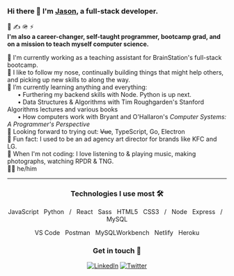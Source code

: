 ### Hi there 👋 I'm [Jason](https://www.linkedin.com/in/jasonflorentino/), a full-stack developer.

🚀 ✍️ 🪖 ⚡️  
**I'm also a career-changer, self-taught programmer, bootcamp grad, and on a mission to teach myself computer science.**

💼 I'm currently working as a teaching assistant for BrainStation's full-stack bootcamp.  
🔭 I like to follow my nose, continually building things that might help others, and picking up new skills to along the way.  
🌱 I’m currently learning anything and everything:  
&nbsp;&nbsp;&nbsp;&nbsp;&nbsp; • Furthering my backend skills with Node. Python is up next.  
&nbsp;&nbsp;&nbsp;&nbsp;&nbsp; • Data Structures & Algorithms with Tim Roughgarden's Stanford Algorithms lectures and various books  
&nbsp;&nbsp;&nbsp;&nbsp;&nbsp; • How computers work with Bryant and O'Hallaron's *Computer Systems: A Programmer's Perspective*  
👀 Looking forward to trying out: ~~Vue~~, TypeScript, Go, Electron  
💫 Fun fact: I used to be an ad agency art director for brands like KFC and LG.  
🎸 When I'm not coding: I love listening to & playing music, making photographs, watching RPDR & TNG.  
🙋‍♂️ he/him

---

<h3 align="center"> Technologies I use most 🛠 </h3>

<p align="center">
JavaScript &nbsp; Python &nbsp;&nbsp;/&nbsp;&nbsp; React &nbsp; Sass &nbsp; HTML5 &nbsp; CSS3 &nbsp;&nbsp;/&nbsp;&nbsp; Node &nbsp; Express &nbsp;&nbsp;/&nbsp;&nbsp; MySQL  </p>
<p align="center">VS Code &nbsp; Postman &nbsp; MySQLWorkbench &nbsp; Netlify  &nbsp; Heroku</p>


<h3 align="center"> Get in touch 📮 </h3>
<p align="center">
  <a href="https://www.linkedin.com/in/jasonflorentino/"><img alt="LinkedIn" src="https://img.shields.io/badge/linkedin-%230077B5.svg?style=for-the-badge&logo=linkedin&logoColor=white"/></a> <a href="https://twitter.com/jasonflorentino"><img alt="Twitter" src="https://img.shields.io/badge/Twitter-%231DA1F2.svg?style=for-the-badge&logo=Twitter&logoColor=white"/></a>
</p>

<!--

  [<img alt="LinkedIn" src="https://img.shields.io/badge/linkedin-%230077B5.svg?style=for-the-badge&logo=linkedin&logoColor=white"/>](https://www.linkedin.com/in/jasonflorentino/) [<img alt="Twitter" src="https://img.shields.io/badge/Twitter-%231DA1F2.svg?style=for-the-badge&logo=Twitter&logoColor=white"/>](https://twitter.com/jasonflorentino)

[![Top Langs](https://github-readme-stats.vercel.app/api/top-langs/?username=jasonflorentino&layout=compact)](https://github.com/anuraghazra/github-readme-stats)


<img alt="JavaScript" src="https://img.shields.io/badge/javascript-%23323330.svg?style=for-the-badge&logo=javascript&logoColor=%23F7DF1E"/> <img alt="Python" src="https://img.shields.io/badge/python-%2314354C.svg?style=for-the-badge&logo=python&logoColor=white"/>  
<img alt="React" src="https://img.shields.io/badge/react-%2320232a.svg?style=for-the-badge&logo=react&logoColor=%2361DAFB"/> <img alt="SASS" src="https://img.shields.io/badge/SASS-hotpink.svg?style=for-the-badge&logo=SASS&logoColor=white"/> <img alt="HTML5" src="https://img.shields.io/badge/html5-%23E34F26.svg?style=for-the-badge&logo=html5&logoColor=white"/> <img alt="CSS3" src="https://img.shields.io/badge/css3-%231572B6.svg?style=for-the-badge&logo=css3&logoColor=white"/>  
<img alt="NodeJS" src="https://img.shields.io/badge/node.js-%2343853D.svg?style=for-the-badge&logo=node-dot-js&logoColor=white"/> <img alt="Express.js" src="https://img.shields.io/badge/express.js-%23404d59.svg?style=for-the-badge&logo=express&logoColor=%2361DAFB"/>  
<img alt="MySQL" src="https://img.shields.io/badge/mysql-%2300f.svg?style=for-the-badge&logo=mysql&logoColor=white"/>

-->

<!--
**jasonflorentino/jasonflorentino** is a ✨ _special_ ✨ repository because its `README.md` (this file) appears on your GitHub profile.

Here are some ideas to get you started:

- 🔭 I’m currently working on ...
- 🌱 I’m currently learning ...
- 👯 I’m looking to collaborate on ...
- 🤔 I’m looking for help with ...
- 💬 Ask me about ...
- 📫 How to reach me: ...
- 😄 Pronouns: ...
- ⚡ Fun fact: ...
-->
